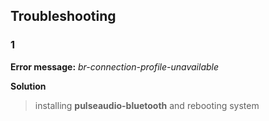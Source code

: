 ## Troubleshooting 

### 1
**Error message:**
*br-connection-profile-unavailable*

**Solution**
> installing **pulseaudio-bluetooth** and rebooting system
